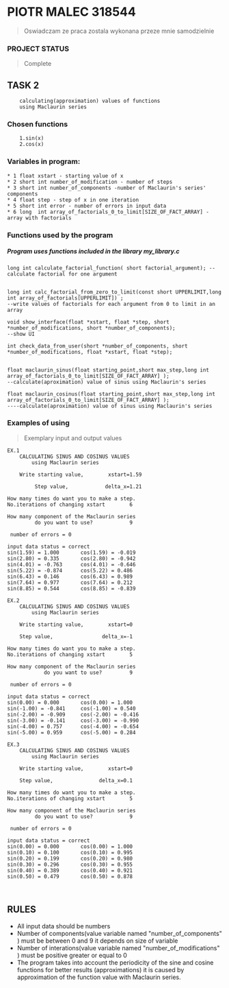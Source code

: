 # PIOTR MALEC 318544
> Oswiadczam ze praca zostala wykonana przeze mnie samodzielnie
### PROJECT STATUS 
> Complete 
## TASK 2
        calculating(approximation) values of functions 
        using Maclaurin series
 ### Chosen functions

        1.sin(x)
        2.cos(x)

### Variables in program:
	* 1 float xstart - starting value of x
	* 2 short int number_of_modification - number of steps
	* 3 short int number_of_components -number of Maclaurin's series' components
	* 4 float step - step of x in one iteration
	* 5 short int error - number of errors in input data
	* 6 long  int array_of_factorials_0_to_limit[SIZE_OF_FACT_ARRAY] - array with factorials 
### Functions used by the program
##### Program uses functions included in the library my_library.c
	long int calculate_factorial_function( short factorial_argument); --calculate factorial for one argument


	long int calc_factorial_from_zero_to_limit(const short UPPERLIMIT,long int array_of_factorials[UPPERLIMIT]) ;
	--write values of factorials for each argument from 0 to limit in an array

	void show_interface(float *xstart, float *step, short *number_of_modifications, short *number_of_components);
	--show UI

	int check_data_from_user(short *number_of_components, short *number_of_modifications, float *xstart, float *step);


	float maclaurin_sinus(float starting_point,short max_step,long int array_of_factorials_0_to_limit[SIZE_OF_FACT_ARRAY] );
	--calculate(aproximation) value of sinus using Maclaurin's series

	float maclaurin_cosinus(float starting_point,short max_step,long int array_of_factorials_0_to_limit[SIZE_OF_FACT_ARRAY] );
	----calculate(aproximation) value of sinus using Maclaurin's series



### Examples of using 
> Exemplary input and output  values
```
EX.1
	CALCULATING SINUS AND COSINUS VALUES
		using Maclaurin series

 	Write starting value,  		 xstart=1.59

	     Step value,			delta_x=1.21

How many times do want you to make a step.
No.iterations of changing xstart		6

How many component of the Maclaurin series
	     do you want to use?			9

 number of errors = 0 

input data status = correct
sin(1.59) = 1.000 		cos(1.59) = -0.019
sin(2.80) = 0.335 		cos(2.80) = -0.942
sin(4.01) = -0.763 		cos(4.01) = -0.646
sin(5.22) = -0.874 		cos(5.22) = 0.486
sin(6.43) = 0.146 		cos(6.43) = 0.989
sin(7.64) = 0.977 		cos(7.64) = 0.212
sin(8.85) = 0.544 		cos(8.85) = -0.839

EX.2
	CALCULATING SINUS AND COSINUS VALUES
		using Maclaurin series

 	Write starting value,  		 xstart=0       

	Step value,			       delta_x=-1

How many times do want you to make a step.
No.iterations of changing xstart		5

How many component of the Maclaurin series
         	do you want to use?			9

 number of errors = 0 

input data status = correct
sin(0.00) = 0.000 		cos(0.00) = 1.000
sin(-1.00) = -0.841     cos(-1.00) = 0.540
sin(-2.00) = -0.909     cos(-2.00) = -0.416
sin(-3.00) = -0.141 	cos(-3.00) = -0.990
sin(-4.00) = 0.757 		cos(-4.00) = -0.654
sin(-5.00) = 0.959 		cos(-5.00) = 0.284

EX.3
	CALCULATING SINUS AND COSINUS VALUES
		using Maclaurin series

 	Write starting value,  		 xstart=0

	Step value,			      delta_x=0.1

How many times do want you to make a step.
No.iterations of changing xstart		5

How many component of the Maclaurin series
	     do you want to use?			9

 number of errors = 0 

input data status = correct
sin(0.00) = 0.000 		cos(0.00) = 1.000
sin(0.10) = 0.100 		cos(0.10) = 0.995
sin(0.20) = 0.199 		cos(0.20) = 0.980
sin(0.30) = 0.296 		cos(0.30) = 0.955
sin(0.40) = 0.389 		cos(0.40) = 0.921
sin(0.50) = 0.479 		cos(0.50) = 0.878



```
## RULES
* All input data should be numbers
* Number of  components(value variable named "number_of_components"  ) must be between 0 and 9 it depends on size of variable
* Number of interations(value variable named "number_of_modifications"  ) must be positive greater or equal to 0 
* The program takes into account the periodicity of the sine  and cosine functions for better results (approximations)
it is caused by approximation of the function value with Maclaurin series.
